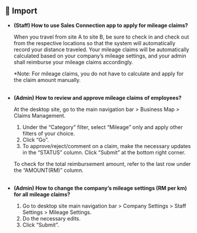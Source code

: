 
## 🔑 Import
<aside>
    
- **(Staff) How to use Sales Connection app to apply for mileage claims?**<br>

  When you travel from site A to site B, be sure to check in and check out from the respective locations so that the system will automatically record your distance traveled. Your mileage claims will be automatically calculated based on your company’s mileage settings, and your admin shall reimburse your mileage claims accordingly.<br>

  *Note: For mileage claims, you do not have to calculate and apply for the claim amount manually.<br><br>
  
- **(Admin) How to review and approve mileage claims of employees?**<br>

  At the desktop site, go to the main navigation bar > Business Map > Claims Management.<br>
  
  1. Under the “Category” filter, select “Mileage” only and apply other filters of your choice.<br>
  2. Click “Go”.<br>
  3. To approve/reject/comment on a claim, make the necessary updates in the “STATUS” column. Click “Submit” at the bottom right corner.<br>

  To check for the total reimbursement amount, refer to the last row under the “AMOUNT(RM)” column.<br><br>

- **(Admin) How to change the company’s mileage settings (RM per km) for all mileage claims?**<br>

  1. Go to desktop site main navigation bar > Company Settings > Staff Settings > Mileage Settings.<br>
  2. Do the necessary edits.<br>
  3. Click “Submit”.<br>

</aside>
